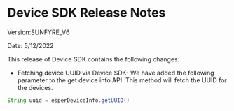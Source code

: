 # Device SDK Release Notes

Version:SUNFYRE_V6

Date: 5/12/2022

This release of Device SDK contains the following changes:

-   Fetching device UUID via Device SDK- We have added the following parameter to the get device info API. This method will fetch the UUID for the devices.
    
```java
String uuid = esperDeviceInfo.getUUID()
```

